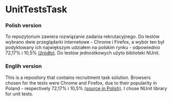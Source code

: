 # UnitTestsTask
### Polish version
To repozytorium zawiera rozwiązanie zadania rekrutacyjnego. Do testów wybrano dwie przeglądarki internetowe - Chrome i Firefox, a wybór ten był podyktowany ich największym udziałem na polskim rynku - odpowiednio 72,17% i 10,5% [(źródło)](https://www.artefakt.pl/blog/seo/ranking-przegladarek-internetowych-polsce-swiecie-2020).
Do testów jednostkowych użyto biblioteki NUnit.
### Englih version
This is a repository that contains recruitment task solution. Browsers chosen for the tests were Chrome and Firefox, due to their popularity in Poland - respectively  72,17% i 10,5% [(source in Polish)](https://www.artefakt.pl/blog/seo/ranking-przegladarek-internetowych-polsce-swiecie-2020). I chose NUnit library for unit tests.

